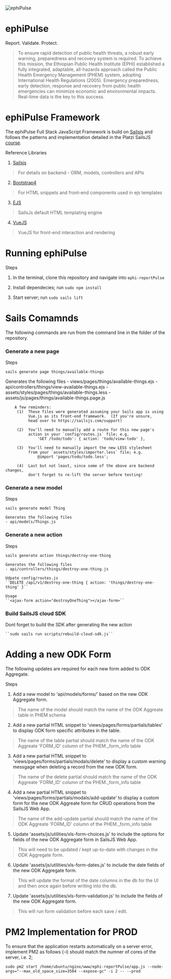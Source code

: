 ![ephiPulse](https://github.com/pfitzpaddy/ephi-reportPulse/blob/master/assets/images/ephiPulse_120px.png)
# ephiPulse
Report. Validate. Protect.
> To ensure rapid detection of public health threats, a robust early warning, preparedness and recovery system is required. To achieve this mission, the Ethiopian Public Health Institute (EPHI) established a fully integrated, adaptable, all-hazards approach called the Public Health Emergency Management (PHEM) system, adopting International Health Regulations (2005). Emergency preparedness, early detection, response and recovery from public health emergencies can minimize economic and environmental impacts. Real-time data is the key to this success.


# ephiPulse Framework

The ephiPulse Full Stack JavaScript Framework is build on [Sailsjs](https://sailsjs.com/) and follows the patterns and implementation detailed in the Platzi SailsJS [course](https://courses.platzi.com/courses/sails-js/).

Reference Libraries

1. [Sailsjs](https://sailsjs.com/)
> For details on backend - ORM, models, controllers and APIs

2. [Bootstrap4](https://getbootstrap.com/)
> For HTML snippets and front-end components used in ejs templates

3. [EJS](https://ejs.co/)
> SailsJs default HTML templating engine

4. [VueJS](https://vuejs.org/)
> VueJS for front-end interaction and rendering


# Running ephiPulse

Steps

1. In the terminal, clone this repository and navigate into ``ephi-reportPulse``

2. Install dependecies; run ``sudo npm install``

3. Start server; run ``sudo sails lift``

# Sails Comamnds

The following commands are run from the command line in the folder of the repository.

### Generate a new page

Steps

``sails generate page things/available-things``

Generates the following files
    - views/pages/things/available-things.ejs
    - api/controllers/things/view-available-things.ejs
    - assets/styles/pages/things/available-things.less
    - assets/js/pages/things/available-things.page.js

```
    A few reminders:
     (1)  These files were generated assuming your Sails app is using
          Vue.js as its front-end framework.  (If you're unsure,
          head over to https://sailsjs.com/support)

     (2)  You'll need to manually add a route for this new page's
          action in your `config/routes.js` file; e.g.
              'GET /todo/todo': { action: 'todo/view-todo' },

     (3)  You'll need to manually import the new LESS stylesheet
          from your `assets/styles/importer.less` file; e.g.
              @import 'pages/todo/todo.less';

     (4)  Last but not least, since some of the above are backend changes,
          don't forget to re-lift the server before testing!
```
          
### Generate a new model

Steps

``sails generate model Thing``

    Generates the following files
    - api/models/Things.js

### Generate a new action

Steps

``sails generate action things/destroy-one-thing``

    Generates the following files
    - api/controllers/things/destroy-one-thing.js

    Udpate config/routes.js
    ``DELETE /api/v1/destroy-one-thing { action: 'things/destroy-one-thing' }``

    Usage
    ``<ajax-form action="destroyOneThing"></ajax-form>``

### Build SailsJS cloud SDK

Dont forget to build the SDK after generating the new action

    ``sudo sails run scripts/rebuild-cloud-sdk.js``


# Adding a new ODK Form

The following updates are required for each new form added to ODK Aggregate.

Steps

1. Add a new model to 'api/models/forms/' based on the new ODK Aggregate form.
> The name of the model should match the name of the ODK Aggreate table in PHEM schema

2. Add a new partial HTML snippet to 'views/pages/forms/partials/tables' to display ODK form specific attributes in the table.
> The name of the table partial should match the name of the ODK Aggreate 'FORM_ID' column of the PHEM._form_info table

3. Add a new partial HTML snippet to 'views/pages/forms/partials/modals/delete' to display a custom warning messgage when deleting a record from the new ODK form.
> The name of the delete partial should match the name of the ODK Aggreate 'FORM_ID' column of the PHEM._form_info table

4. Add a new partial HTML snippet to 'views/pages/forms/partials/modals/add-update' to display a custom form for the new ODK Aggreate form for CRUD operations from the SailsJS Web App.
> The name of the add-update partial should match the name of the ODK Aggreate 'FORM_ID' column of the PHEM._form_info table

5. Update 'assets/js/utilities/xls-form-choices.js' to include the options for fields of the new ODK Aggregate form in SailsJS Web App.
> This will need to be updated / kept up-to-date with changes in the ODK Aggregate form.

6. Update 'assets/js/utilities/xls-form-dates.js' to include the date fields of the new ODK Aggregate form.
> This will update the format of the date columns in the db for the UI and then once again before writing into the db.

7. Update 'assets/js/utilities/xls-form-validation.js' to include the fields of the new ODK Aggregate form.
> This will run form validation before each save / edit.


# PM2 Implementation for PROD

To ensure that the application restarts automatically on a server error, implement PM2 as follows (-i) should match the numner of cores of the server, i.e. 2;

``sudo pm2 start /home/ubuntu/nginx/www/ephi-reportPulse/app.js --node-args="--max_old_space_size=3584 --expose-gc" -i 2 -- --prod``
